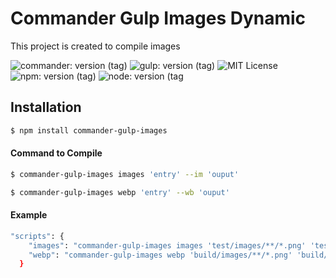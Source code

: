 # Commander Gulp Images Dynamic

<p>This project is created to compile images</p>
 
![commander: version (tag)](https://img.shields.io/badge/commander-v3.0.2-blue?style=for-the-badge)
![gulp: version (tag)](https://img.shields.io/badge/gulp-v3.9.1-orange?style=for-the-badge)
![MIT License](https://img.shields.io/badge/lincense-MIT-yellow?style=for-the-badge) 
![npm: version (tag)](https://img.shields.io/badge/npm-v6.4.3-red?style=for-the-badge)
![node: version (tag](https://img.shields.io/badge/node-v8.16.0-green?style=for-the-badge) 


## Installation

```bash
$ npm install commander-gulp-images
```


#### Command to Compile

```bash
$ commander-gulp-images images 'entry' --im 'ouput' 
```

```bash
$ commander-gulp-images webp 'entry' --wb 'ouput' 
```

#### Example

```bash
"scripts": {
    "images": "commander-gulp-images images 'test/images/**/*.png' 'test/images/**/*.jpg' --im 'build/images'"
    "webp": "commander-gulp-images webp 'build/images/**/*.png' 'build/images/**/*.jpg' --wb 'build/images' "
  }
```
